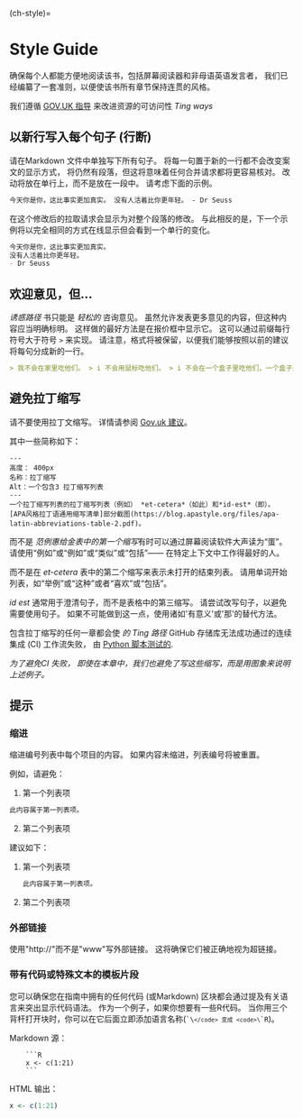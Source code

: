 (ch-style)=
# Style Guide

确保每个人都能方便地阅读该书，包括屏幕阅读器和非母语英语发言者， 我们已经编纂了一套准则，以便使该书所有章节保持连贯的风格。

我们遵循 [GOV.UK 指导](https://www.gov.uk/guidance/content-design/writing-for-gov-uk) 来改进资源的可访问性 _Ting ways_

## 以新行写入每个句子 (行断)

请在Markdown 文件中单独写下所有句子。 将每一句置于新的一行都不会改变案文的显示方式， 将仍然有段落，但这将意味着任何合并请求都将更容易核对。 改动将放在单行上，而不是放在一段中。 请考虑下面的示例。

 ```markdown
今天你是你，这比事实更加真实。 没有人活着比你更年轻。 - Dr Seuss
```

在这个修改后的拉取请求会显示为对整个段落的修改。 与此相反的是，下一个示例将以完全相同的方式在线显示但会看到一个单行的变化。

 ```markdown
今天你是你，这比事实更加真实。
没有人活着比你更年轻。
- Dr Seuss
```

## 欢迎意见，但...

_诱惑路径_ 书只能是 *轻松的* 咨询意见。 虽然允许发表更多意见的内容，但这种内容应当明确标明。 这样做的最好方法是在报价框中显示它。 这可以通过前缀每行符号大于符号 `>` 来实现。 请注意，格式将被保留，以便我们能够按照以前的建议将每句分成新的一行。

```markdown
> 我不会在家里吃他们。 > i 不会用鼠标吃他们。 > i 不会在一个盒子里吃他们，一个盒子里不会吃他们。 > i 不会在这里吃他们。 i 不会在任何地方吃他们。 > 我不喜欢绿色鸡蛋，ham i 不喜欢这些蛋。
```

## 避免拉丁缩写

请不要使用拉丁文缩写。 详情请参阅 [Gov.uk 建议](https://www.gov.uk/guidance/style-guide/a-to-z-of-gov-uk-style)。

其中一些简称如下：

```{figure} ../figures/latin-abbreviation.png
---
高度： 400px
名称：拉丁缩写
Alt：一个包含3 拉丁缩写列表
---
一个拉丁缩写列表的拉丁缩写列表（例如） *et-cetera*（如此）和*id-est*（即）。
[APA风格拉丁语通用缩写清单]部分截图(https://blog.apastyle.org/files/apa-latin-abbreviations-table-2.pdf)。
```

而不是 *范例惠给金表中的第一个缩写*有时可以通过屏幕阅读软件大声读为“蛋”。 请使用“例如”或“例如”或“类似”或“包括”—— 在特定上下文中工作得最好的人。

而不是在 *et-cetera* 表中的第二个缩写来表示未打开的结束列表。 请用单词开始列表，如“举例”或“这种”或者“喜欢”或“包括”。

*id est* 通常用于澄清句子，而不是表格中的第三缩写。 请尝试改写句子，以避免需要使用句子。 如果不可能做到这一点，使用诸如'有意义'或'那'的替代方法。

包含拉丁缩写的任何一章都会使 _的 Ting 路径_ GitHub 存储库无法成功通过的连续集成 (CI) 工作流失败， 由 [Python 脚本测试的](https://github.com/alan-turing-institute/the-turing-way/blob/main/tests/no-bad-latin.py).

*为了避免CI 失败， 即使在本章中，我们也避免了写这些缩写，而是用图象来说明上述例子。*

## 提示

### 缩进

缩进编号列表中每个项目的内容。 如果内容未缩进，列表编号将被重置。

例如，请避免：
1. 第一个列表项
```markdown
此内容属于第一列表项。
```
2. 第二个列表项

建议如下：
1. 第一个列表项
   ```markdown
   此内容属于第一列表项。
   ```

2. 第二个列表项


### 外部链接

使用"http://"而不是"www"写外部链接。 这将确保它们被正确地视为超链接。

### 带有代码或特殊文本的模板片段

您可以确保您在指南中拥有的任何代码 (或Markdown) 区块都会通过提及有关语言来突出显示代码语法。 作为一个例子，如果你想要有一些R代码。 当你用三个背杆打开块时，你可以在它后面立即添加语言名称(<code>\`\\`</code> 变成 <code>\`\`R</code>)。

Markdown 源：

```
    ```R
    x <- c(1:21)
    ```
```

HTML 输出：

```R
x <- c(1:21)
```
